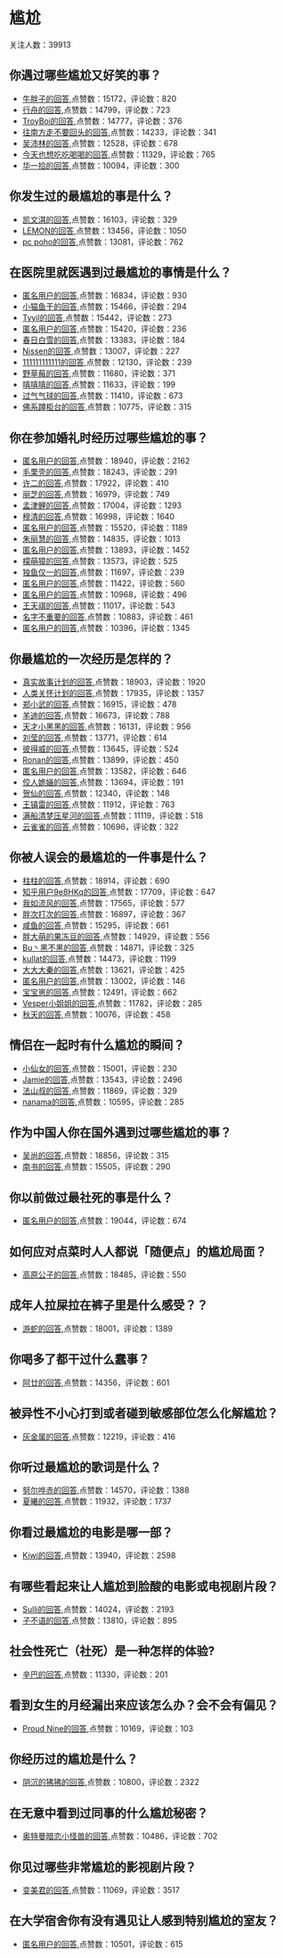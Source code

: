 #  尴尬 
关注人数：39913
## 你遇过哪些尴尬又好笑的事？
- [牛胖子的回答](https://www.zhihu.com/question/35135576/answer/143972661),点赞数：15172，评论数：820
- [行舟的回答](https://www.zhihu.com/question/35135576/answer/187268195),点赞数：14799，评论数：723
- [TroyBoi的回答](https://www.zhihu.com/question/35135576/answer/137203133),点赞数：14777，评论数：376
- [往南方走不要回头的回答](https://www.zhihu.com/question/35135576/answer/61595857),点赞数：14233，评论数：341
- [吴沛林的回答](https://www.zhihu.com/question/35135576/answer/192818544),点赞数：12528，评论数：678
- [今天也想吃吃喝喝的回答](https://www.zhihu.com/question/35135576/answer/411298682),点赞数：11329，评论数：765
- [华一拾的回答](https://www.zhihu.com/question/35135576/answer/100988382),点赞数：10094，评论数：300
## 你发生过的最尴尬的事是什么？
- [凯文淇的回答](https://www.zhihu.com/question/309772647/answer/-1954050666),点赞数：16103，评论数：329
- [LEMON的回答](https://www.zhihu.com/question/309772647/answer/589030764),点赞数：13456，评论数：1050
- [pc poho的回答](https://www.zhihu.com/question/309772647/answer/588768123),点赞数：13081，评论数：762
## 在医院里就医遇到过最尴尬的事情是什么？
- [匿名用户的回答](https://www.zhihu.com/question/291486861/answer/748573290),点赞数：16834，评论数：930
- [小猫鱼干的回答](https://www.zhihu.com/question/291486861/answer/956957661),点赞数：15466，评论数：294
- [Tyyil的回答](https://www.zhihu.com/question/291486861/answer/750169459),点赞数：15442，评论数：273
- [匿名用户的回答](https://www.zhihu.com/question/291486861/answer/943911021),点赞数：15420，评论数：236
- [春日白雪的回答](https://www.zhihu.com/question/291486861/answer/845862131),点赞数：13383，评论数：184
- [Nissen的回答](https://www.zhihu.com/question/291486861/answer/786703710),点赞数：13007，评论数：227
- [111111111111的回答](https://www.zhihu.com/question/291486861/answer/983863975),点赞数：12130，评论数：239
- [野草莓的回答](https://www.zhihu.com/question/291486861/answer/826330881),点赞数：11680，评论数：371
- [嘻嘻嘻的回答](https://www.zhihu.com/question/291486861/answer/830054881),点赞数：11633，评论数：199
- [过气气球的回答](https://www.zhihu.com/question/291486861/answer/852368677),点赞数：11410，评论数：673
- [佛系蹲柜台的回答](https://www.zhihu.com/question/291486861/answer/797918246),点赞数：10775，评论数：315
## 你在参加婚礼时经历过哪些尴尬的事？
- [匿名用户的回答](https://www.zhihu.com/question/66004349/answer/242873235),点赞数：18940，评论数：2162
- [毛栗壳的回答](https://www.zhihu.com/question/66004349/answer/243520946),点赞数：18243，评论数：291
- [许二的回答](https://www.zhihu.com/question/66004349/answer/250445985),点赞数：17922，评论数：410
- [丽芝的回答](https://www.zhihu.com/question/66004349/answer/239786724),点赞数：16979，评论数：749
- [孟津鲤的回答](https://www.zhihu.com/question/66004349/answer/239650212),点赞数：17004，评论数：1293
- [穆清的回答](https://www.zhihu.com/question/66004349/answer/248929765),点赞数：16998，评论数：1640
- [匿名用户的回答](https://www.zhihu.com/question/66004349/answer/239256991),点赞数：15520，评论数：1189
- [朱丽慧的回答](https://www.zhihu.com/question/66004349/answer/344291088),点赞数：14835，评论数：1013
- [匿名用户的回答](https://www.zhihu.com/question/66004349/answer/239727886),点赞数：13893，评论数：1452
- [檬萌獐的回答](https://www.zhihu.com/question/66004349/answer/238730908),点赞数：13573，评论数：525
- [独鱼仅一的回答](https://www.zhihu.com/question/66004349/answer/238948144),点赞数：11697，评论数：239
- [匿名用户的回答](https://www.zhihu.com/question/66004349/answer/242679121),点赞数：11422，评论数：560
- [匿名用户的回答](https://www.zhihu.com/question/66004349/answer/318870532),点赞数：10968，评论数：496
- [王天祺的回答](https://www.zhihu.com/question/66004349/answer/243940938),点赞数：11017，评论数：543
- [名字不重要的回答](https://www.zhihu.com/question/66004349/answer/242180598),点赞数：10883，评论数：461
- [匿名用户的回答](https://www.zhihu.com/question/66004349/answer/328656269),点赞数：10396，评论数：1345
## 你最尴尬的一次经历是怎样的？
- [真实故事计划的回答](https://www.zhihu.com/question/20767176/answer/137672926),点赞数：18903，评论数：1920
- [人类关怀计划的回答](https://www.zhihu.com/question/20767176/answer/126624875),点赞数：17935，评论数：1357
- [郑小武的回答](https://www.zhihu.com/question/20767176/answer/101411542),点赞数：16915，评论数：478
- [羊迪的回答](https://www.zhihu.com/question/20767176/answer/50229349),点赞数：16673，评论数：788
- [天才小黑黑的回答](https://www.zhihu.com/question/20767176/answer/36078967),点赞数：16131，评论数：956
- [刘莹的回答](https://www.zhihu.com/question/20767176/answer/169175564),点赞数：13771，评论数：614
- [彼得威的回答](https://www.zhihu.com/question/20767176/answer/76921795),点赞数：13645，评论数：524
- [Ronan的回答](https://www.zhihu.com/question/20767176/answer/50251151),点赞数：13899，评论数：450
- [匿名用户的回答](https://www.zhihu.com/question/20767176/answer/33682962),点赞数：13582，评论数：646
- [佼人姽婳的回答](https://www.zhihu.com/question/20767176/answer/322688554),点赞数：13694，评论数：191
- [贺仙的回答](https://www.zhihu.com/question/20767176/answer/33722633),点赞数：12340，评论数：148
- [王镇雷的回答](https://www.zhihu.com/question/20767176/answer/33652142),点赞数：11912，评论数：763
- [满船清梦压星河的回答](https://www.zhihu.com/question/20767176/answer/40002438),点赞数：11119，评论数：518
- [云雀雀的回答](https://www.zhihu.com/question/20767176/answer/1068488104),点赞数：10696，评论数：322
## 你被人误会的最尴尬的一件事是什么？
- [柱柱的回答](https://www.zhihu.com/question/68420563/answer/386176305),点赞数：18914，评论数：690
- [知乎用户9e8HKq的回答](https://www.zhihu.com/question/68420563/answer/369835128),点赞数：17709，评论数：647
- [我如流风的回答](https://www.zhihu.com/question/68420563/answer/418803564),点赞数：17565，评论数：577
- [胖次打次的回答](https://www.zhihu.com/question/68420563/answer/369903775),点赞数：16897，评论数：367
- [咸鱼的回答](https://www.zhihu.com/question/68420563/answer/267711018),点赞数：15295，评论数：661
- [胖大萌的果冻豆的回答](https://www.zhihu.com/question/68420563/answer/415608772),点赞数：14929，评论数：556
- [Bu丶黑不黑的回答](https://www.zhihu.com/question/68420563/answer/370214337),点赞数：14871，评论数：325
- [kullat的回答](https://www.zhihu.com/question/68420563/answer/369333803),点赞数：14473，评论数：1199
- [大大大秦的回答](https://www.zhihu.com/question/68420563/answer/591081548),点赞数：13621，评论数：425
- [匿名用户的回答](https://www.zhihu.com/question/68420563/answer/556992895),点赞数：13002，评论数：146
- [宝宝崽的回答](https://www.zhihu.com/question/68420563/answer/369800293),点赞数：12491，评论数：662
- [Vesper小姐姐的回答](https://www.zhihu.com/question/68420563/answer/374506147),点赞数：11782，评论数：285
- [秋天的回答](https://www.zhihu.com/question/68420563/answer/437993271),点赞数：10076，评论数：458
## 情侣在一起时有什么尴尬的瞬间？
- [小仙女的回答](https://www.zhihu.com/question/58489668/answer/1797460501),点赞数：15001，评论数：230
- [Jamie的回答](https://www.zhihu.com/question/58489668/answer/159377189),点赞数：13543，评论数：2496
- [法山叔的回答](https://www.zhihu.com/question/58489668/answer/184770555),点赞数：11869，评论数：329
- [nanama的回答](https://www.zhihu.com/question/58489668/answer/1630180541),点赞数：10595，评论数：285
## 作为中国人你在国外遇到过哪些尴尬的事？
- [吴尚的回答](https://www.zhihu.com/question/284660494/answer/2110258450),点赞数：18856，评论数：315
- [南书的回答](https://www.zhihu.com/question/284660494/answer/452214273),点赞数：15505，评论数：290
## 你以前做过最社死的事是什么？
- [匿名用户的回答](https://www.zhihu.com/question/489956062/answer/-2112959237),点赞数：19044，评论数：674
## 如何应对点菜时人人都说「随便点」的尴尬局面？
- [高原公子的回答](https://www.zhihu.com/question/35100716/answer/61398538),点赞数：18485，评论数：550
## 成年人拉屎拉在裤子里是什么感受？？
- [游蛇的回答](https://www.zhihu.com/question/28996247/answer/1740329732),点赞数：18001，评论数：1389
## 你喝多了都干过什么蠢事？
- [阿廿的回答](https://www.zhihu.com/question/39916960/answer/138172116),点赞数：14356，评论数：601
## 被异性不小心打到或者碰到敏感部位怎么化解尴尬？
- [灰金属的回答](https://www.zhihu.com/question/266661878/answer/1995353337),点赞数：12219，评论数：416
## 你听过最尴尬的歌词是什么？
- [努尔哗赤的回答](https://www.zhihu.com/question/53230180/answer/197708168),点赞数：14570，评论数：1388
- [夏曦的回答](https://www.zhihu.com/question/53230180/answer/487520211),点赞数：11932，评论数：1737
## 你看过最尴尬的电影是哪一部？
- [Kiwi的回答](https://www.zhihu.com/question/52821116/answer/298834468),点赞数：13940，评论数：2598
## 有哪些看起来让人尴尬到脸酸的电影或电视剧片段？
- [Sulli的回答](https://www.zhihu.com/question/50084453/answer/273312234),点赞数：14024，评论数：2193
- [子不语的回答](https://www.zhihu.com/question/50084453/answer/121895601),点赞数：13810，评论数：895
## 社会性死亡（社死）是一种怎样的体验?
- [辛巴的回答](https://www.zhihu.com/question/454584824/answer/1933816075),点赞数：11330，评论数：201
## 看到女生的月经漏出来应该怎么办？会不会有偏见？
- [Proud Nine的回答](https://www.zhihu.com/question/334289572/answer/779872796),点赞数：10169，评论数：103
## 你经历过的尴尬是什么？
- [阴沉的狒狒的回答](https://www.zhihu.com/question/265943400/answer/1375428048),点赞数：10800，评论数：2322
## 在无意中看到过同事的什么尴尬秘密？
- [奥特曼暗恋小怪兽的回答](https://www.zhihu.com/question/463819356/answer/2130052765),点赞数：10486，评论数：702
## 你见过哪些非常尴尬的影视剧片段？
- [变美君的回答](https://www.zhihu.com/question/57974413/answer/365772525),点赞数：11069，评论数：3517
## 在大学宿舍你有没有遇见让人感到特别尴尬的室友？
- [匿名用户的回答](https://www.zhihu.com/question/266355259/answer/334148713),点赞数：10501，评论数：615
